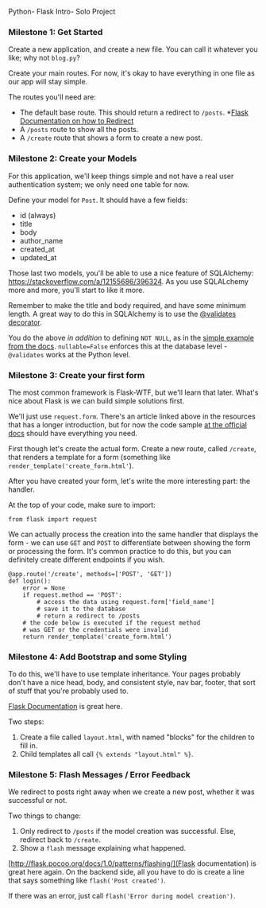 Python- Flask Intro- Solo Project

### Milestone 1: Get Started

Create a new application, and create a new file. You can call it whatever you like; why not `blog.py`?

Create your main routes. For now, it's okay to have everything in one file as our app will stay simple.

The routes you'll need are:

- The default base route. This should return a redirect to `/posts`. \*[Flask Documentation on how to Redirect](http://flask.pocoo.org/docs/1.0/quickstart/#redirects-and-errors)
- A `/posts` route to show all the posts.
- A `/create` route that shows a form to create a new post.

### Milestone 2: Create your Models

For this application, we'll keep things simple and not have a real user authentication system; we only need one table for now.

Define your model for `Post`. It should have a few fields:

- id (always)
- title
- body
- author_name
- created_at
- updated_at

Those last two models, you'll be able to use a nice feature of SQLAlchemy: https://stackoverflow.com/a/12155686/396324. As you use SQLALchemy more and more, you'll start to like it more.

Remember to make the title and body required, and have some minimum length. A great way to do this in SQLAlchemy is to use the [@validates decorator](https://stackoverflow.com/a/18579864/396324).

You do the above _in addition_ to defining `NOT NULL`, as in the [simple example from the docs](https://flask-sqlalchemy.readthedocs.io/en/stable/models/#simple-example). `nullable=False` enforces this at the database level - `@validates` works at the Python level.

### Milestone 3: Create your first form

The most common framework is Flask-WTF, but we'll learn that later. What's nice about Flask is we can build simple solutions first.

We'll just use `request.form`. There's an article linked above in the resources that has a longer introduction, but for now the code sample [at the official docs](http://flask.pocoo.org/docs/1.0/quickstart/#the-request-object) should have everything you need.

First though let's create the actual form. Create a new route, called `/create`, that renders a template for a form (something like `render_template('create_form.html'`).

After you have created your form, let's write the more interesting part: the handler.

At the top of your code, make sure to import:

```
from flask import request
```

We can actually process the creation into the same handler that displays the form - we can use `GET` and `POST` to differentiate between showing the form or processing the form. It's common practice to do this, but you can definitely create different endpoints if you wish.

```
@app.route('/create', methods=['POST', 'GET'])
def login():
    error = None
    if request.method == 'POST':
        # access the data using request.form['field_name']
        # save it to the database
        # return a redirect to /posts
    # the code below is executed if the request method
    # was GET or the credentials were invalid
    return render_template('create_form.html')
```

### Milestone 4: Add Bootstrap and some Styling

To do this, we'll have to use template inheritance. Your pages probably don't have a nice head, body, and consistent style, nav bar, footer, that sort of stuff that you're probably used to.

[Flask Documentation](http://flask.pocoo.org/docs/1.0/patterns/templateinheritance/) is great here.

Two steps:

1. Create a file called `layout.html`, with named "blocks" for the children to fill in.
2. Child templates all call `{% extends "layout.html" %}`.

### Milestone 5: Flash Messages / Error Feedback

We redirect to posts right away when we create a new post, whether it was successful or not.

Two things to change:

1. Only redirect to `/posts` if the model creation was successful. Else, redirect back to `/create`.
2. Show a `flash` message explaining what happened.

[http://flask.pocoo.org/docs/1.0/patterns/flashing/](Flask documentation) is great here again. On the backend side, all you have to do is create a line that says something like `flash('Post created')`.

If there was an error, just call `flash('Error during model creation')`.
